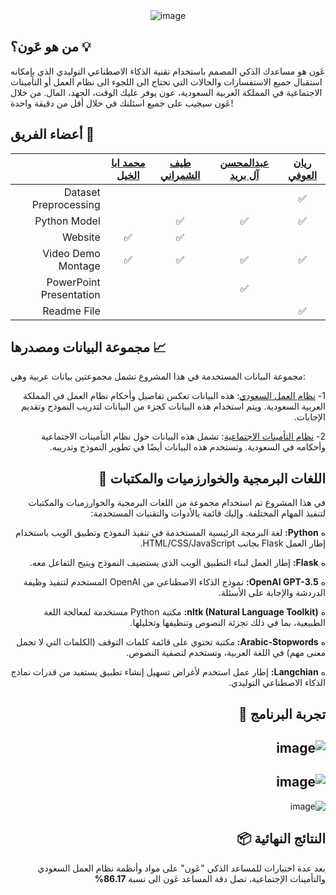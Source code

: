 <div align="center">
  <img src="https://github.com/RynHb/Tuwaiq-Aoun-Project/assets/62115163/a5288e13-a426-49de-bc85-3f85cef8f564" alt="image">
</div>

## من هو عَون؟ 💡
عَون هو مساعدك الذكي المصمم باستخدام تقنية الذكاء الاصطناعي التوليدي الذي بإمكانه استقبال جميع الاستفسارات والحالات التي تحتاج الى اللجوء الى نظام العمل أو التأمينات الاجتماعية في المملكة العربية السعودية، عون يوفر عليك الوقت، الجهد، المال. من خلال عَون سيجيب على جميع اسئلتك في خلال أقل من دقيقة واحدة!

## أعضاء الفريق 👥
<div dir="rtl" align="center">

| [ريان العوفي](https://github.com/RynHb) | [عبدالمحسن آل بريد](https://github.com/AbdulmohsenAlbareed) | [طيف الشمراني](https://github.com/Taef-alshamrani) | [محمد ابا الخيل](https://github.com/Mabulkhail) | |
| :---: | :---: | :---: | :---: | --- |
| ✅ |  |  |  | Dataset Preprocessing |
| ✅ | ✅ | ✅ |  | Python Model |
|  |  | ✅ | ✅ | Website |
| ✅ | ✅ | ✅ | ✅ | Video Demo Montage |
|  | ✅ |  |  | PowerPoint Presentation |
| ✅ | |  |  | Readme File |

</div>

## مجموعة البيانات ومصدرها 📈

مجموعة البيانات المستخدمة في هذا المشروع تشمل مجموعتين بيانات عربية وهي:
<div dir="rtl">

1- [نظام العمل السعودي](https://laws.boe.gov.sa/BoeLaws/Laws/LawDetails/08381293-6388-48e2-8ad2-a9a700f2aa94/1): هذه البيانات تعكس تفاصيل وأحكام نظام العمل في المملكة العربية السعودية. ويتم استخدام هذه البيانات كجزء من البيانات لتدريب النموذج وتقديم الإجابات.

2- [نظام التأمينات الاجتماعية](https://laws.boe.gov.sa/BoeLaws/Laws/LawDetails/8ff3cd90-e466-4bf9-a071-a9a700f2a70d/1): تشمل هذه البيانات حول نظام التأمينات الاجتماعية وأحكامه في السعودية. وتستخدم هذه البيانات أيضًا في تطوير النموذج وتدريبه.


## اللغات البرمجية والخوارزميات والمكتبات 🤖

في هذا المشروع تم استخدام مجموعة من اللغات البرمجية والخوارزميات والمكتبات لتنفيذ المهام المختلفة. وإليك قائمة بالأدوات والتقنيات المستخدمة:

ه **Python:** لغة البرمجة الرئيسية المستخدمة في تنفيذ النموذج وتطبيق الويب باستخدام إطار العمل Flask بجانب HTML/CSS/JavaScript.

ه **Flask:** إطار العمل لبناء التطبيق الويب الذي يستضيف النموذج ويتيح التفاعل معه.

ه **OpenAI GPT-3.5:** نموذج الذكاء الاصطناعي من OpenAI المستخدم لتنفيذ وظيفة الدردشة والإجابة على الأسئلة.

ه **nltk (Natural Language Toolkit):** مكتبة Python مستخدمة لمعالجة اللغة الطبيعية، بما في ذلك تجزئة النصوص وتنظيفها وتحليلها.

ه **Arabic-Stopwords:** مكتبة تحتوي على قائمة كلمات التوقف (الكلمات التي لا تحمل معنى مهم) في اللغة العربية، وتستخدم لتصفية النصوص.

ه **Langchian:** إطار عمل استخدم لأغراض تسهيل إنشاء تطبيق يستفيد من قدرات نماذج الذكاء الاصطناعي التوليدي.

## تجربة البرنامج 🚀

![image](https://github.com/RynHb/Tuwaiq-Aoun-Project/assets/62115163/5800a0c4-85ba-4a3a-b71b-25914010f54a)
---
![image](https://github.com/RynHb/Tuwaiq-Aoun-Project/assets/62115163/6112c7c7-fead-4649-98a4-b21235cd8582)
---
![image](https://github.com/RynHb/Tuwaiq-Aoun-Project/assets/62115163/75d8321c-5b5f-477a-b73d-a0b108e2a74a)



## النتائج النهائية 📦

بعد عدة اختبارات للمساعد الذكي "عَون" على مواد وأنظمة نظام العمل السعودي والتأمينات الإجتماعية، تصل دقة المساعد عَون الى نسبة **86.17%**


</div>
